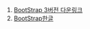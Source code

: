 1. [BootStrap 3버전 다운링크](https://www.bootstrapcdn.com/legacy/bootstrap/) 
2. [BootStrap한글](http://bootstrapk.com/)



